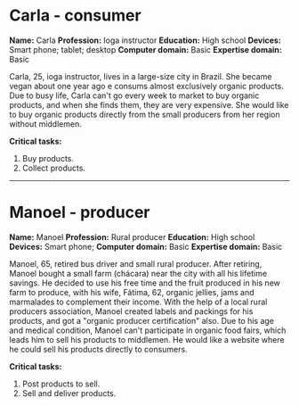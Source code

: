 # Carla - consumer

**Name:** Carla
**Profession:** Ioga instructor
**Education:** High school
**Devices:** Smart phone; tablet; desktop
**Computer domain:** Basic
**Expertise domain:** Basic

Carla, 25, ioga instructor, lives in a large-size city in Brazil. She became vegan about one year ago e consums almost exclusively organic products. Due to busy life, Carla can't go every week to market to buy organic products, and when she finds them, they are very expensive. She would like to buy organic products directly from the small producers from her region without middlemen.

**Critical tasks:**
1. Buy products.
2. Collect products.

---

# Manoel - producer

**Name:** Manoel
**Profession:** Rural producer
**Education:** High school
**Devices:** Smart phone;
**Computer domain:** Basic
**Expertise domain:** Basic

Manoel, 65, retired bus driver and small rural producer. After retiring, Manoel bought a small farm (chácara) near the city with all his lifetime savings. He decided to use his free time and the fruit produced in his new farm to produce, with his wife, Fátima, 62, organic jellies, jams and marmalades to complement their income. With the help of a local rural producers association, Manoel created labels and packings for his products, and got a "organic producer certification" also. Due to his age and medical condition, Manoel can't participate in organic food fairs, which leads him to sell his products to middlemen. He would like a website where he could sell his products directly to consumers.

**Critical tasks:**
1. Post products to sell.
2. Sell and deliver products.